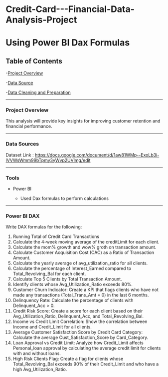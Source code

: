 # Credit-Card---Financial-Data-Analysis-Project


#  Using Power BI Dax Formulas



## Table of Contents

-[Project Overview](#project-overview)

-[Data Source](#data-source)

-[Data Cleaning and Preparation](#Data-Cleaning-and-Preparation)






---

### Project Overview

This analysis will provide key insights for improving customer retention and financial performance.


---

### Data Sources

Dataset Link : https://docs.google.com/document/d/1aw81WMp--ExoLb3i-lVVWsWmm99bTpmy3yWvp2UVlmg/edit

---

### Tools

- Power BI
  
  - Used Dax formulas to perform calculations
  
 
---

### Power BI DAX 

Write DAX formulas for the following:

1. Running Total of Credit Card Transactions
2. Calculate the 4-week moving average of the creditLimit for each client.
3. Calculate the mom% growth and wow% groth on transaction amount.
4. Calculate Customer Acquisition Cost (CAC) as a Ratio of Transaction Amount.
5. Calculate the yearly average of avg_utilization_ratio for all clients.
6. Calculate the percentage of Interest_Earned compared to Total_Revolving_Bal for each client.
7. Calculate Top 5 Clients by Total Transaction Amount.
8. Identify clients whose Avg_Utilization_Ratio exceeds 80%.
9. Customer Churn Indicator: Create a KPI that flags clients who have not made any transactions (Total_Trans_Amt = 0) in the last 6 months.
10. Delinquency Rate: Calculate the percentage of clients with Delinquent_Acc > 0.
11. Credit Risk Score: Create a score for each client based on their Avg_Utilization_Ratio, Delinquent_Acc, and Total_Revolving_Bal.
12. Income vs Credit Limit Correlation: Show the correlation between Income and Credit_Limit for all clients.
13. Average Customer Satisfaction Score by Credit Card Category: Calculate the average Cust_Satisfaction_Score by Card_Category.
14. Loan Approval vs Credit Limit: Analyze how Credit_Limit affects Personal_loan approval by calculating the average credit limit for clients with and without loans.
15. High Risk Clients Flag: Create a flag for clients whose Total_Revolving_Bal exceeds 90% of their Credit_Limit and who have a high Avg_Utilization_Ratio.

